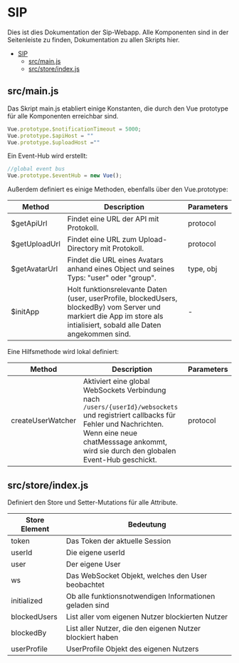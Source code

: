 # SIP

Dies ist dies Dokumentation der Sip-Webapp. Alle Komponenten sind in der Seitenleiste zu finden, Dokumentation zu allen Skripts hier.

- [SIP](#sip)
  - [src/main.js](#srcmainjs)
  - [src/store/index.js](#srcstoreindexjs)

## src/main.js
Das Skript main.js etabliert einige Konstanten, die durch den Vue prototype für alle Komponenten erreichbar sind.
```js
Vue.prototype.$notificationTimeout = 5000;
Vue.prototype.$apiHost = ""
Vue.prototype.$uploadHost =""
```
Ein Event-Hub wird erstellt:
```js
//global event bus
Vue.prototype.$eventHub = new Vue();
```
Außerdem definiert es einige Methoden, ebenfalls über den Vue.prototype:

|Method|Description|Parameters|
|---|---|---|
|$getApiUrl|Findet eine URL der API mit Protokoll.|protocol|
|$getUploadUrl|Findet eine URL zum Upload-Directory mit Protokoll.|protocol|
|$getAvatarUrl|Findet die URL eines Avatars anhand eines Object und seines Typs: "user" oder "group".|type, obj|
|$initApp|Holt funktionsrelevante Daten (user, userProfile, blockedUsers, blockedBy) vom Server und markiert die App im store als intialisiert, sobald alle Daten angekommen sind.|-|

Eine Hilfsmethode wird lokal definiert:

|Method|Description|Parameters|
|---|---|---|
|createUserWatcher|Aktiviert eine global WebSockets Verbindung nach `/users/{userId}/websockets` und registriert callbacks für Fehler und Nachrichten. Wenn eine neue chatMesssage ankommt, wird sie durch den globalen Event-Hub geschickt.|protocol|

## src/store/index.js

Definiert den Store und Setter-Mutations für alle Attribute.

|Store Element|Bedeutung|
|---|---|
|token|Das Token der aktuelle Session|
|userId|Die eigene userId|
|user|Der eigene User|
|ws|Das WebSocket Objekt, welches den User beobachtet|
|initialized|Ob alle funktionsnotwendigen Informationen geladen sind|
|blockedUsers|List aller vom eigenen Nutzer blockierten Nutzer|
|blockedBy|List aller Nutzer, die den eigenen Nutzer blockiert haben|
|userProfile|UserProfile Objekt des eigenen Nutzers|